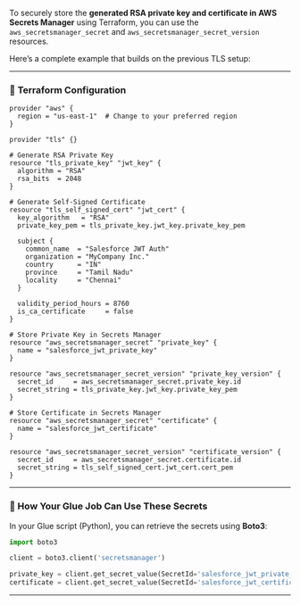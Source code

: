 To securely store the **generated RSA private key and certificate in AWS Secrets Manager** using Terraform, you can use the `aws_secretsmanager_secret` and `aws_secretsmanager_secret_version` resources.

Here’s a complete example that builds on the previous TLS setup:

---

### 🔐 **Terraform Configuration**

```hcl
provider "aws" {
  region = "us-east-1"  # Change to your preferred region
}

provider "tls" {}

# Generate RSA Private Key
resource "tls_private_key" "jwt_key" {
  algorithm = "RSA"
  rsa_bits  = 2048
}

# Generate Self-Signed Certificate
resource "tls_self_signed_cert" "jwt_cert" {
  key_algorithm   = "RSA"
  private_key_pem = tls_private_key.jwt_key.private_key_pem

  subject {
    common_name  = "Salesforce JWT Auth"
    organization = "MyCompany Inc."
    country      = "IN"
    province     = "Tamil Nadu"
    locality     = "Chennai"
  }

  validity_period_hours = 8760
  is_ca_certificate     = false
}

# Store Private Key in Secrets Manager
resource "aws_secretsmanager_secret" "private_key" {
  name = "salesforce_jwt_private_key"
}

resource "aws_secretsmanager_secret_version" "private_key_version" {
  secret_id     = aws_secretsmanager_secret.private_key.id
  secret_string = tls_private_key.jwt_key.private_key_pem
}

# Store Certificate in Secrets Manager
resource "aws_secretsmanager_secret" "certificate" {
  name = "salesforce_jwt_certificate"
}

resource "aws_secretsmanager_secret_version" "certificate_version" {
  secret_id     = aws_secretsmanager_secret.certificate.id
  secret_string = tls_self_signed_cert.jwt_cert.cert_pem
}
```

---

### 🧪 How Your Glue Job Can Use These Secrets

In your Glue script (Python), you can retrieve the secrets using **Boto3**:

```python
import boto3

client = boto3.client('secretsmanager')

private_key = client.get_secret_value(SecretId='salesforce_jwt_private_key')['SecretString']
certificate = client.get_secret_value(SecretId='salesforce_jwt_certificate')['SecretString']
```

---


